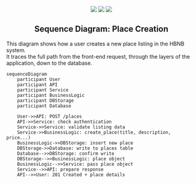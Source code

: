 <p align="center">
  <img src="https://img.shields.io/badge/Project-HBnB%20Part1-blue" />
  <img src="https://img.shields.io/badge/Assignment-Sequence%20Diagram-brightgreen" />
  <img src="https://img.shields.io/badge/API-Place%20Creation-lightgrey" />
</p>

<h2 align="center">Sequence Diagram: Place Creation</h2>

This diagram shows how a user creates a new place listing in the HBNB system.  
It traces the full path from the front-end request, through the layers of the application, down to the database.

```mermaid
sequenceDiagram
    participant User
    participant API
    participant Service
    participant BusinessLogic
    participant DBStorage
    participant Database

    User->>API: POST /places
    API->>Service: check authentication
    Service->>Service: validate listing data
    Service->>BusinessLogic: create_place(title, description, price...)
    BusinessLogic->>DBStorage: insert new place
    DBStorage->>Database: write to places table
    Database-->>DBStorage: confirm write
    DBStorage-->>BusinessLogic: place object
    BusinessLogic-->>Service: pass place object
    Service-->>API: prepare response
    API-->>User: 201 Created + place details
